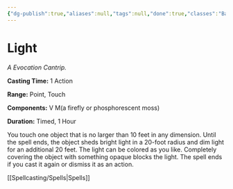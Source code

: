 ```yaml
---
{"dg-publish":true,"aliases":null,"tags":null,"done":true,"classes":"Bard, Cleric, Sorcerer, Wizard, Artificer (Revisited), Artificer,","spellLevel":0,"school":"Evocation","source":"PHB","permalink":"/spells/light/","dgHomeLink":false,"dgPassFrontmatter":true}
---
```


# Light
*A Evocation Cantrip.*

**Casting Time:** 1 Action

**Range:** Point, Touch

**Components:** V M(a firefly or phosphorescent moss)

**Duration:** Timed, 1 Hour

You touch one object that is no larger than 10 feet in any dimension. Until the spell ends, the object sheds bright light in a 20-foot radius and dim light for an additional 20 feet. The light can be colored as you like. Completely covering the object with something opaque blocks the light. The spell ends if you cast it again or dismiss it as an action.

[[Spellcasting/Spells|Spells]]